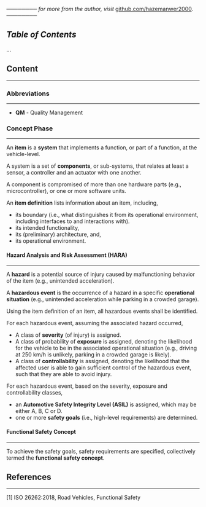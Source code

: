 ──────── *for more from the author, visit* [github.com/hazemanwer2000](https://github.com/hazemanwer2000). ────────
## *Table of Contents*
...
## Content
---
### Abbreviations
---
* **QM** - Quality Management
### Concept Phase
---
An **item** is a **system** that implements a function, or part of a function, at the vehicle-level.

A system is a set of **components**, or sub-systems, that relates at least a sensor, a controller and an actuator with one another.

A component is compromised of more than one hardware parts (e.g., microcontroller), or one or more software units.

An **item definition** lists information about an item, including,
* its boundary (i.e., what distinguishes it from its operational environment, including interfaces to and interactions with).
* its intended functionality,
* its (preliminary) architecture, and,
* its operational environment.
#### Hazard Analysis and Risk Assessment (HARA)
---
A **hazard** is a potential source of injury caused by malfunctioning behavior of the item (e.g., unintended acceleration).

A **hazardous event** is the occurrence of a hazard in a specific **operational situation** (e.g., unintended acceleration while parking in a crowded garage).

Using the item definition of an item, all hazardous events shall be identified.

For each hazardous event, assuming the associated hazard occurred,
* A class of **severity** (of injury) is assigned.
* A class of probability of **exposure** is assigned, denoting the likelihood for the vehicle to be in the associated operational situation (e.g., driving at 250 km/h is unlikely, parking in a crowded garage is likely).
* A class of **controllability** is assigned, denoting the likelihood that the affected user is able to gain sufficient control of the hazardous event, such that they are able to avoid injury.

For each hazardous event, based on the severity, exposure and controllability classes,
* an **Automotive Safety Integrity Level (ASIL)** is assigned, which may be either A, B, C or D.
* one or more **safety goals** (i.e., high-level requirements) are determined.
#### Functional Safety Concept
---
To achieve the safety goals, safety requirements are specified, collectively termed the **functional safety concept**.
## References
---
[1] ISO 26262:2018, Road Vehicles, Functional Safety